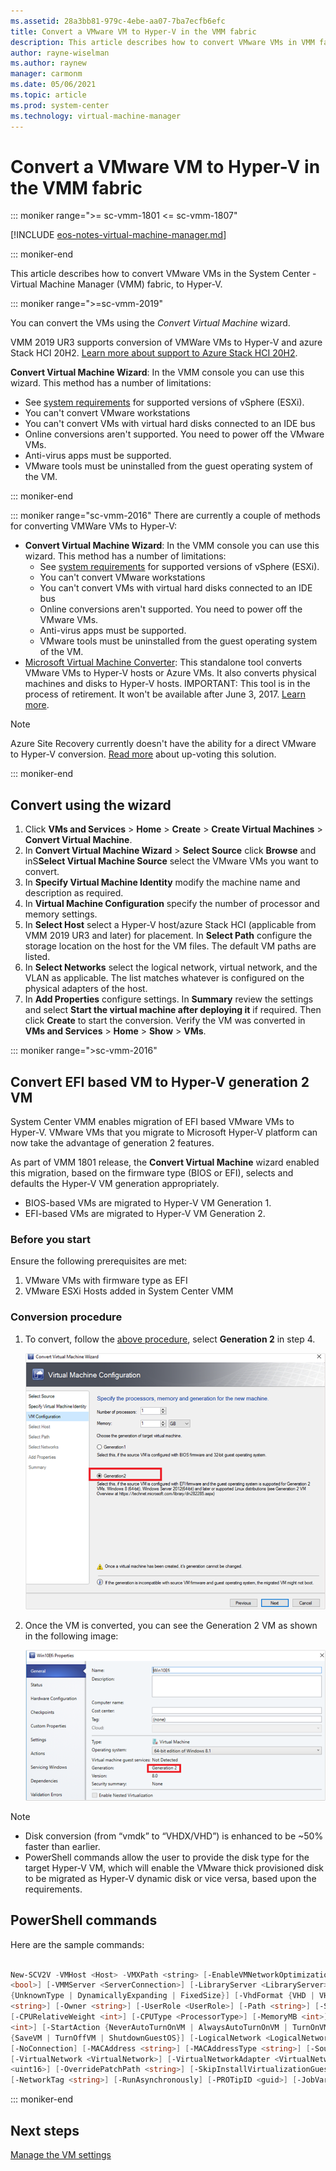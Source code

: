 ```yaml
---
ms.assetid: 28a3bb81-979c-4ebe-aa07-7ba7ecfb6efc
title: Convert a VMware VM to Hyper-V in the VMM fabric
description: This article describes how to convert VMware VMs in VMM fabric to Hyper-V
author: rayne-wiselman
ms.author: raynew
manager: carmonm
ms.date: 05/06/2021
ms.topic: article
ms.prod: system-center
ms.technology: virtual-machine-manager
---
```



# Convert a VMware VM to Hyper-V in the VMM fabric

::: moniker range=">= sc-vmm-1801 <= sc-vmm-1807"

[!INCLUDE [eos-notes-virtual-machine-manager.md](../includes/eos-notes-virtual-machine-manager.md)]

::: moniker-end

This article describes how to convert VMware VMs in the System Center - Virtual Machine Manager (VMM) fabric, to Hyper-V.

::: moniker range=">=sc-vmm-2019"

You can convert the VMs using the *Convert Virtual Machine* wizard.

VMM 2019 UR3 supports conversion of VMWare VMs to Hyper-V and azure Stack HCI 20H2. [Learn more about support to Azure Stack HCI 20H2](deploy-manage-azure-stack-hci.md).

**Convert Virtual Machine Wizard**: In the VMM console you can use this wizard. This method has a number of limitations:
  - See [system requirements](system-requirements.md) for supported versions of vSphere (ESXi).
  - You can't convert VMware workstations
  - You can't convert VMs with virtual hard disks connected to an IDE bus
  - Online conversions aren't supported. You need to power off the VMware VMs.
  - Anti-virus apps must be supported.
  - VMware tools must be uninstalled from the guest operating system of the VM.

::: moniker-end

::: moniker range="sc-vmm-2016"
There are currently a couple of methods for converting VMWare VMs to Hyper-V:

- **Convert Virtual Machine Wizard**: In the VMM console you can use this wizard. This method has a number of limitations:
    - See [system requirements](system-requirements.md) for supported versions of vSphere (ESXi).
    - You can't convert VMware workstations
    - You can't convert VMs with virtual hard disks connected to an IDE bus
    - Online conversions aren't supported. You need to power off the VMware VMs.
    - Anti-virus apps must be supported.
    - VMware tools must be uninstalled from the guest operating system of the VM.
- [Microsoft Virtual Machine Converter](https://techcommunity.microsoft.com/t5/system-center-blog/microsoft-virtual-machine-converter-3-0-is-now-available-for/ba-p/349874): This standalone tool converts VMware VMs to Hyper-V hosts or Azure VMs. It also converts physical machines and disks to Hyper-V hosts. IMPORTANT: This tool is in the process of retirement. It won't be available after June 3, 2017. [Learn more](https://blogs.technet.microsoft.com/scvmm/2016/06/04/important-update-regarding-microsoft-virtual-machine-converter-mvmc/).

>[!NOTE]
>Azure Site Recovery currently doesn't have the ability for a direct VMware to Hyper-V conversion. [Read more](https://feedback.azure.com/forums/256299-site-recovery/suggestions/10050060-asr-to-support-vmware-to-hyper-v-protection-migrat) about up-voting this solution.

::: moniker-end

## Convert using the wizard

1. Click **VMs and Services** > **Home** > **Create** > **Create Virtual Machines** > **Convert Virtual Machine**.
2. In **Convert Virtual Machine Wizard** > **Select Source** click **Browse** and inS**Select Virtual Machine Source** select the VMware VMs you want to convert.
3. In **Specify Virtual Machine Identity** modify the machine name and description as required.
4. In **Virtual Machine Configuration** specify the number of processor and memory settings.
5. In **Select Host** select a Hyper-V host/azure Stack HCI (applicable from VMM 2019 UR3 and later) for placement. In **Select Path** configure the storage location on the host for the VM files. The default VM paths are listed.
6. In **Select Networks** select the logical network, virtual network, and the VLAN as applicable. The list matches whatever is configured on the physical adapters of the host.
7. In **Add Properties** configure settings. In **Summary** review the settings and select **Start the virtual machine after deploying it** if required. Then click **Create** to start the conversion. Verify the VM was converted in **VMs and Services** > **Home** > **Show** > **VMs**.

::: moniker range=">sc-vmm-2016"

## Convert  EFI based VM to Hyper-V generation 2 VM
System Center VMM enables migration of EFI based VMware VMs to Hyper-V. VMware VMs that you migrate to Microsoft Hyper-V platform can now take the advantage of generation 2 features.

As part of VMM 1801 release, the **Convert Virtual Machine** wizard enabled this migration, based on the firmware type (BIOS or EFI), selects and defaults the Hyper-V VM generation appropriately.

- BIOS-based VMs are migrated to Hyper-V VM Generation 1.
- EFI-based VMs are migrated to Hyper-V VM Generation 2.

### Before you start
Ensure the following prerequisites are met:
1.	VMware VMs with firmware type as EFI
2.	VMware ESXi Hosts added in System Center VMM

### Conversion procedure
1. To convert, follow the [above procedure](#convert-using-the-wizard), select **Generation 2** in step 4.

    ![Configure vm conversion to gen 2](media/vm-conversion/vm-conversion-select-gen2.png)

2. Once the VM is converted, you can see the Generation 2 VM as shown in the following image:

    ![vm conversion to gen 2](media/vm-conversion/vm-conversion-gen2-created.png)

> [!NOTE]
> - Disk conversion (from “vmdk” to “VHDX/VHD”) is enhanced to be ~50% faster than earlier.
> - PowerShell commands allow the user to provide the disk type for the target Hyper-V VM, which will enable the VMware thick provisioned disk to be migrated as Hyper-V dynamic disk or vice versa, based upon the requirements.

## PowerShell commands

Here are the sample commands:

```powershell

New-SCV2V -VMHost <Host> -VMXPath <string> [-EnableVMNetworkOptimization <bool>] [-EnableMACAddressSpoofing
<bool>] [-VMMServer <ServerConnection>] [-LibraryServer <LibraryServer>] [-JobGroup <guid>] [-Trigger] [-VhdType
{UnknownType | DynamicallyExpanding | FixedSize}] [-VhdFormat {VHD | VHDX}] [-Description <string>] [-Name
<string>] [-Owner <string>] [-UserRole <UserRole>] [-Path <string>] [-StartVM] [-CPUCount <byte>]
[-CPURelativeWeight <int>] [-CPUType <ProcessorType>] [-MemoryMB <int>] [-Generation <int>] [-DelayStartSeconds
<int>] [-StartAction {NeverAutoTurnOnVM | AlwaysAutoTurnOnVM | TurnOnVMIfRunningWhenVSStopped}] [-StopAction
{SaveVM | TurnOffVM | ShutdownGuestOS}] [-LogicalNetwork <LogicalNetwork>] [-VMNetwork <VMNetwork>]
[-NoConnection] [-MACAddress <string>] [-MACAddressType <string>] [-SourceNetworkConnectionID <string>]
[-VirtualNetwork <VirtualNetwork>] [-VirtualNetworkAdapter <VirtualNetworkAdapter>] [-VLanEnabled <bool>] [-VLanID
<uint16>] [-OverridePatchPath <string>] [-SkipInstallVirtualizationGuestServices] [-NetworkLocation <string>]
[-NetworkTag <string>] [-RunAsynchronously] [-PROTipID <guid>] [-JobVariable <string>]  [<CommonParameters>]
```

::: moniker-end

## Next steps

[Manage the VM settings](vm-settings.md)
